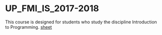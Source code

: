 # UP_FMI_IS_2017-2018
This course is designed for students who study the discipline Introduction to Programming.
[sheet](https://docs.google.com/spreadsheets/d/1av-xcQi-4L56tRMd_yiff5xTntWyOVl8gI-w8ffmTDE/edit#gid=0)
